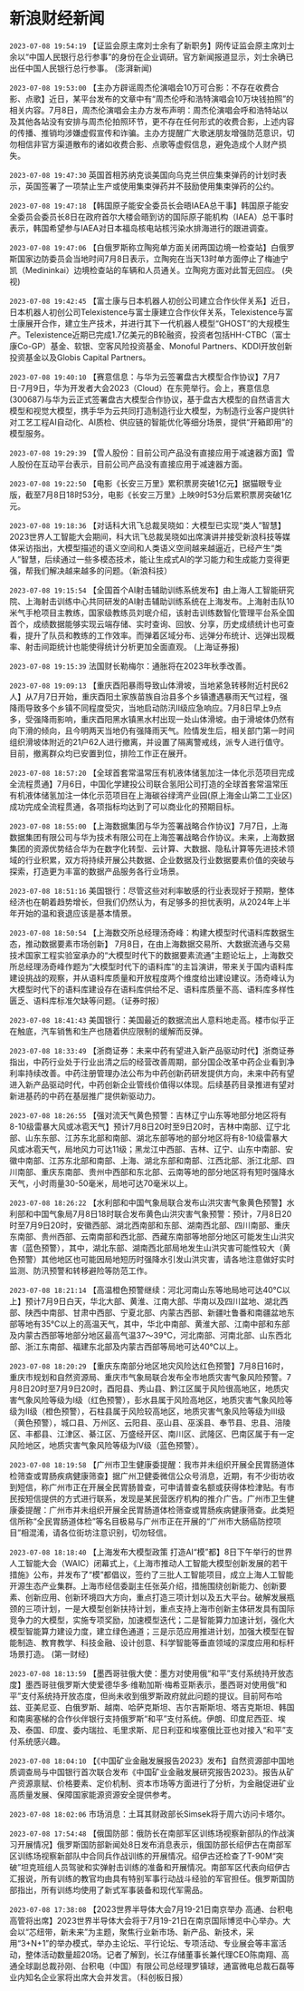 # 新浪财经新闻
`2023-07-08 19:54:19` 【证监会原主席刘士余有了新职务】网传证监会原主席刘士余以“中国人民银行总行参事”的身份在企业调研。官方新闻报道显示，刘士余确已出任中国人民银行总行参事。 (澎湃新闻)

`2023-07-08 19:53:00` 【主办方辟谣周杰伦演唱会10万可合影：不存在收费合影、点歌】近日，某平台发布的文章中有“周杰伦呼和浩特演唱会10万块钱拍照”的相关内容。7月8日，周杰伦演唱会主办方发布声明：周杰伦演唱会呼和浩特站以及其他各站没有安排与周杰伦拍照环节，更不存在任何形式的收费合影，上述内容的传播、推销均涉嫌虚假宣传和诈骗。主办方提醒广大歌迷朋友增强防范意识，切勿相信非官方渠道散布的诸如收费合影、点歌等虚假信息，避免造成个人财产损失。

`2023-07-08 19:47:30` 英国首相苏纳克谈美国向乌克兰供应集束弹药的计划时表示，英国签署了一项禁止生产或使用集束弹药并不鼓励使用集束弹药的公约。

`2023-07-08 19:47:18` 【韩国原子能安全委员长会晤IAEA总干事】韩国原子能安全委员会委员长8日在政府首尔大楼会晤到访的国际原子能机构（IAEA）总干事时表示，韩国希望参与IAEA对日本福岛核电站核污染水排海进行的跟进调查。

`2023-07-08 19:47:06` 【白俄罗斯称立陶宛单方面关闭两国边境一检查站】白俄罗斯国家边防委员会当地时间7月8日表示，立陶宛在当天13时单方面停止了梅迪宁凯（Medininkai）边境检查站的车辆和人员通关。立陶宛方面对此暂无回应。 (央视)

`2023-07-08 19:42:45` 【富士康与日本机器人初创公司建立合作伙伴关系】近日，日本机器人初创公司Telexistence与富士康建立合作伙伴关系，Telexistence与富士康展开合作，建立生产技术，并进行其下一代机器人模型“GHOST”的大规模生产。Telexistence近期已完成1.7亿美元的B轮融资，投资者包括HH-CTBC（富士康Co-GP）基金、软银、空客风险投资基金、Monoful Partners、KDDI开放创新投资基金以及Globis Capital Partners。

`2023-07-08 19:40:10` 【赛意信息：与华为云签署盘古大模型合作协议】7月7日-7月9日，华为开发者大会2023（Cloud）在东莞举行。会上，赛意信息(300687)与华为云正式签署盘古大模型合作协议，基于盘古大模型的自然语言大模型和视觉大模型，携手华为云共同打造制造行业大模型，为制造行业客户提供针对工艺工程AI自动化、AI质检、供应链的智能优化等细分场景，提供“开箱即用”的模型服务。

`2023-07-08 19:29:39` 【雪人股份：目前公司产品没有直接应用于减速器方面】雪人股份在互动平台表示，目前公司产品没有直接应用于减速器方面。

`2023-07-08 19:22:50` 【电影《长安三万里》累积票房突破1亿元】据猫眼专业版，截至7月8日18时53分，电影《长安三万里》上映9时53分后累积票房突破1亿元。

`2023-07-08 19:18:36` 【对话科大讯飞总裁吴晓如：大模型已实现“类人”智慧】2023世界人工智能大会期间，科大讯飞总裁吴晓如出席演讲并接受新浪科技等媒体采访指出，大模型描述的语义空间和人类语义空间越来越逼近，已经产生“类人”智慧，后续通过一些多模态技术，能让生成式AI的学习能力和生成能力变得更强，帮我们解决越来越多的问题。（新浪科技）

`2023-07-08 19:15:54` 【全国首个AI射击辅助训练系统发布】由上海人工智能研究院、上海射击训练中心共同研发的AI射击辅助训练系统在上海发布。上海射击队10米气手枪项目主教练，国家级教练员刘珉介绍，该射击训练数智化管理平台系全国首个，成绩数据能够实现云端存储、实时查询、回放、分享，历史成绩统计也可查看，提升了队员和教练的工作效率。而弹着区域分布、远弹分布统计、远弹出现概率、射击间距统计也能使得统计分析更加全面直观。 (上海证券报)

`2023-07-08 19:15:39` 法国财长勒梅尔：通胀将在2023年秋季改善。

`2023-07-08 19:09:13` 【重庆酉阳暴雨导致山体滑坡，当地紧急转移附近村民62人】从7月7日开始，重庆酉阳土家族苗族自治县多个乡镇遭遇暴雨天气过程，强降雨导致多个乡镇不同程度受灾，当地启动防汛Ⅱ级应急响应。7月8日早上9点多，受强降雨影响，重庆酉阳黑水镇黑水村出现一处山体滑坡。由于滑坡体仍然有向下滑的倾向，且今明两天当地仍有强降雨天气。险情发生后，相关部门第一时间组织滑坡体附近的21户62人进行撤离，并设置了隔离警戒线，派专人进行值守。目前，撤离群众均已安置到位，排险工作正在展开。

`2023-07-08 18:57:20` 【全球首套常温常压有机液体储氢加注一体化示范项目完成全流程贯通】7月6日，中国化学建投公司联合氢阳公司打造的全球首套常温常压有机液体储氢加注一体化示范项目在上海碳谷绿湾产业园(原上海金山第二工业区)成功完成全流程贯通，各项指标均达到了可以商业化的预期目标。

`2023-07-08 18:55:00` 【上海数据集团与华为签署战略合作协议】7月7日，上海数据集团有限公司与华为技术有限公司在上海签署战略合作协议。未来，上海数据集团的资源优势结合华为在数字化转型、云计算、大数据、隐私计算等先进技术领域的行业积累，双方将持续开展公共数据、企业数据及行业数据要素价值的突破与探索，打造更为丰富的数据产品服务各行业场景。

`2023-07-08 18:51:16` 美国银行：尽管这些对利率敏感的行业表现好于预期，整体经济也在朝着趋势增长，但我们仍然认为，有足够多的担忧表明，从2024年上半年开始的温和衰退应该是基本情景。

`2023-07-08 18:50:54` 【上海数交所总经理汤奇峰：构建大模型时代语料库数据生态，推动数据要素市场创新】 7月8日，在由上海数据交易所、大数据流通与交易技术国家工程实验室承办的“大模型时代下的数据要素流通”主题论坛上，上海数交所总经理汤奇峰作题为“大模型时代下的语料库”的主旨演讲，带来关于国内语料库建设挑战的观察，并从语料库质量和开放程度两个维度给出建设建议。汤奇峰认为大模型时代下的语料库建设存在语料库供给不足、语料库质量不高、语料库多样性匮乏、语料库标准欠缺等问题。（证券时报）

`2023-07-08 18:41:43` 美国银行：美国最近的数据流出人意料地走高。楼市似乎正在触底，汽车销售和生产也随着供应限制的缓解而反弹。

`2023-07-08 18:33:49` 【浙商证券：未来中药有望进入新产品驱动时代】浙商证券指出，中药行业处于行业出清之后的经营改善周期，部分国企改革中药企业看到净利率持续改善。中药注册管理办法公布为中药创新药研发提供方向，未来中药有望进入新产品驱动时代，中药创新企业管线价值得以体现。后续基药目录推进有望对新进基药的中药在基层推广提供新驱动力。

`2023-07-08 18:26:55` 【强对流天气黄色预警：吉林辽宁山东等地部分地区将有8-10级雷暴大风或冰雹天气】预计7月8日20时至9日20时，吉林中南部、辽宁北部、山东东部、江苏东北部和南部、湖北东部等地的部分地区将有8-10级雷暴大风或冰雹天气，局地风力可达11级；黑龙江中西部、吉林、辽宁、山东中南部、安徽中南部、江苏东北部和南部、上海、湖北东部和南部、江西北部、浙江北部、四川南部、重庆东南部、贵州中西部和东北部、云南等地的部分地区将有短时强降水天气，小时雨量30-50毫米，局地可达70毫米以上。

`2023-07-08 18:26:22` 【水利部和中国气象局联合发布山洪灾害气象黄色预警】水利部和中国气象局7月8日18时联合发布黄色山洪灾害气象预警：预计，7月8日20时至7月9日20时，安徽西部、湖北西南部和东部、湖南西北部、四川南部、重庆东南部、贵州西部、云南南部和西北部、西藏东南部等地部分地区可能发生山洪灾害（蓝色预警），其中，湖北东部、湖南西北部局地发生山洪灾害可能性较大（黄色预警）其他地区也可能因局地短历时强降水引发山洪灾害，请各地注意做好实时监测、防汛预警和转移避险等防范工作。

`2023-07-08 18:21:14` 【高温橙色预警继续：河北河南山东等地局地可达40℃以上】预计7月9日白天，华北大部、黄淮、江南大部、华南以及四川盆地、湖北西部、陕西中南部、甘肃中西部、宁夏北部、内蒙古西部、新疆吐鲁番和南疆盆地东部等地有35℃以上的高温天气，其中，华北中南部、黄淮大部、江南中部和东部及内蒙古西部等地部分地区最高气温37～39℃，河北南部、河南北部、山东西北部、浙江东南部、福建东北部及内蒙古西部等局地可达40℃以上。

`2023-07-08 18:20:29` 【重庆东南部分地区地灾风险达红色预警】7月8日16时，重庆市规划和自然资源局、重庆市气象局联合发布全市地质灾害气象风险预警。7月8日20时至7月9日20时，酉阳县、秀山县、黔江区属于风险很高地区，地质灾害气象风险等级为I级（红色预警），彭水县属于风险高地区，地质灾害气象风险等级为Ⅱ级（橙色预警），石柱县属于风险较高地区，地质灾害气象风险等级为Ⅲ级（黄色预警），城口县、万州区、云阳县、巫山县、巫溪县、奉节县、忠县、涪陵区、丰都县、江津区、綦江区、万盛经开区、南川区、武隆区、巴南区属于有一定风险地区，地质灾害气象风险等级为Ⅳ级（蓝色预警）。

`2023-07-08 18:19:58` 【广州市卫生健康委提醒：我市并未组织开展全民胃肠道体检筛查或胃肠疾病健康筛查】据广州卫健委微信公众号消息，近期，有不少街坊收到短信，称广州市正在开展全民胃肠普查，可申请普查名额或获得体检津贴。有市民按短信提供的方式进行联系，发现是某民营医疗机构的推介广告。广州市卫生健康委提醒：广州市并未组织开展全民胃肠道体检筛查或胃肠疾病健康筛查。此类短信所称“全民胃肠道体检”等名目极易与广州市正在开展的“广州市大肠癌防控项目”相混淆，请各位街坊注意识别，切勿轻信。

`2023-07-08 18:18:40` 【上海发布大模型政策 打造AI“模”都】8日下午举行的世界人工智能大会（WAIC）闭幕式上，《上海市推动人工智能大模型创新发展的若干措施》公布，并发布了“模”都倡议，签约了三批人工智能项目，成立上海人工智能开源生态产业集群。上海市经信委副主任张英介绍，措施围绕创新能力、创新要素、创新应用、创新环境四大方向，重点打造三项计划以及五大平台。破解发展瓶颈的三项计划，一是大模型创新扶持计划，重点支持上海市创新主体研发具有国际竞争力的大模型，实施专项奖励，加速模型迭代；二是智能算力加速计划，强化大模型智能算力建设力度，建立绿色通道；三是示范应用推进计划，加强大模型在智能制造、教育教学、科技金融、设计创意、科学智能等垂直领域的深度应用和标杆场景打造。 (第一财经)

`2023-07-08 18:13:59` 【墨西哥驻俄大使：墨方对使用俄“和平”支付系统持开放态度】墨西哥驻俄罗斯大使爱德华多·维勒加斯·梅希亚斯表示，墨西哥对使用俄“和平”支付系统持开放态度，但尚未收到俄罗斯政府就此问题的提议。目前阿布哈兹、亚美尼亚、白俄罗斯、越南、哈萨克斯坦、吉尔吉斯斯坦、塔吉克斯坦、韩国和南奥塞梯的合作伙伴银行支持俄罗斯“和平”支付系统。伊朗、印度尼西亚、埃及、泰国、印度、委内瑞拉、毛里求斯、尼日利亚和埃塞俄比亚也对接入“和平”支付系统感兴趣。

`2023-07-08 18:04:10` 【《中国矿业金融发展报告2023》发布】自然资源部中国地质调查局与中国银行首次联合发布《中国矿业金融发展研究报告2023》。报告从矿产资源禀赋、价格要素、定价机制、资本市场等方面进行了分析，为金融促进矿业高质量发展、保障国家能源资源安全提供参考。

`2023-07-08 18:02:06` 市场消息：土耳其财政部长Simsek将于周六访问卡塔尔。

`2023-07-08 17:54:48` 【俄国防部：俄防长在南部军区训练场视察新部队的作战演习开展情况】俄罗斯国防部新闻处8日发布消息表示，俄国防部长绍伊古在南部军区训练场视察新部队中合同兵作战训练的开展情况。绍伊古还检查了T-90M“突破”坦克班组人员驾驶和实弹射击训练的准备和开展情况。南部军区代表向绍伊古汇报说，所有训练的教官均由具有特别军事行动战斗经验的军官担任。俄罗斯国防部指出，所有训练均使用了新式军事装备和现代军需品。

`2023-07-08 17:38:08` 【2023世界半导体大会7月19-21日南京举办 高通、台积电高管将出席】2023世界半导体大会将于7月19-21日在南京国际博览中心举办。大会以“芯纽带，新未来”为主题，聚焦行业新市场、新产品、新技术，采用“3+N+1”的举办模式，举办主论坛、平行论坛、专项活动、专业展会等丰富活动，整体活动数量超20场。记者了解到，长江存储董事长兼代理CEO陈南翔、高通全球副总裁孙刚、台积电（中国）有限公司总经理罗镇球，通富微电总裁石磊等业内知名企业家将出席大会并发言。（科创板日报）

